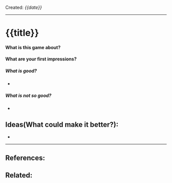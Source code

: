 Created: *{{date}}*

---
# {{title}} 

#### What is this game about?


#### What are your first impressions?


##### What is good?
- 
##### What is not so good?
- 

## Ideas(What could make it better?):
- 

---
References:
- 

Related:
- 
